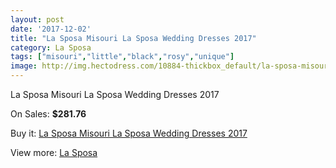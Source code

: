 ```yaml
---
layout: post
date: '2017-12-02'
title: "La Sposa Misouri La Sposa Wedding Dresses 2017"
category: La Sposa
tags: ["misouri","little","black","rosy","unique"]
image: http://img.hectodress.com/10884-thickbox_default/la-sposa-misouri-la-sposa-wedding-dresses-2013.jpg
---
```

La Sposa Misouri La Sposa Wedding Dresses 2017

On Sales: **$281.76**
<a href="https://www.hectodress.com/la-sposa/5363-la-sposa-misouri-la-sposa-wedding-dresses-2013.html"><amp-img layout="responsive" width="600" height="600" src="//img.hectodress.com/10884-thickbox_default/la-sposa-misouri-la-sposa-wedding-dresses-2013.jpg" alt="La Sposa Misouri La Sposa Wedding Dresses 2017 0" /></a>
<a href="https://www.hectodress.com/la-sposa/5363-la-sposa-misouri-la-sposa-wedding-dresses-2013.html"><amp-img layout="responsive" width="600" height="600" src="//img.hectodress.com/10886-thickbox_default/la-sposa-misouri-la-sposa-wedding-dresses-2013.jpg" alt="La Sposa Misouri La Sposa Wedding Dresses 2017 1" /></a>
<a href="https://www.hectodress.com/la-sposa/5363-la-sposa-misouri-la-sposa-wedding-dresses-2013.html"><amp-img layout="responsive" width="600" height="600" src="//img.hectodress.com/10885-thickbox_default/la-sposa-misouri-la-sposa-wedding-dresses-2013.jpg" alt="La Sposa Misouri La Sposa Wedding Dresses 2017 2" /></a>

Buy it: [La Sposa Misouri La Sposa Wedding Dresses 2017](https://www.hectodress.com/la-sposa/5363-la-sposa-misouri-la-sposa-wedding-dresses-2013.html "La Sposa Misouri La Sposa Wedding Dresses 2017")

View more: [La Sposa](https://www.hectodress.com/90-la-sposa "La Sposa")